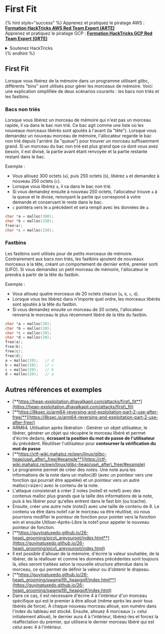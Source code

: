# First Fit

{% hint style="success" %}
Apprenez et pratiquez le piratage AWS : <img src="/.gitbook/assets/arte.png" alt="" data-size="line">[**Formation HackTricks AWS Red Team Expert (ARTE)**](https://training.hacktricks.xyz/courses/arte)<img src="/.gitbook/assets/arte.png" alt="" data-size="line">\
Apprenez et pratiquez le piratage GCP : <img src="/.gitbook/assets/grte.png" alt="" data-size="line">[**Formation HackTricks GCP Red Team Expert (GRTE)**<img src="/.gitbook/assets/grte.png" alt="" data-size="line">](https://training.hacktricks.xyz/courses/grte)

<details>

<summary>Soutenez HackTricks</summary>

* Consultez les [**plans d'abonnement**](https://github.com/sponsors/carlospolop)!
* **Rejoignez le** 💬 [**groupe Discord**](https://discord.gg/hRep4RUj7f) ou le [**groupe Telegram**](https://t.me/peass) ou **suivez-nous** sur **Twitter** 🐦 [**@hacktricks\_live**](https://twitter.com/hacktricks\_live)**.**
* **Partagez des astuces de piratage en soumettant des PR aux** [**HackTricks**](https://github.com/carlospolop/hacktricks) et [**HackTricks Cloud**](https://github.com/carlospolop/hacktricks-cloud) github repos.

</details>
{% endhint %}

## **First Fit**

Lorsque vous libérez de la mémoire dans un programme utilisant glibc, différents "bins" sont utilisés pour gérer les morceaux de mémoire. Voici une explication simplifiée de deux scénarios courants : les bacs non triés et les fastbins.

### Bacs non triés

Lorsque vous libérez un morceau de mémoire qui n'est pas un morceau rapide, il va dans le bac non trié. Ce bac agit comme une liste où les nouveaux morceaux libérés sont ajoutés à l'avant (la "tête"). Lorsque vous demandez un nouveau morceau de mémoire, l'allocateur regarde le bac non trié depuis l'arrière (la "queue") pour trouver un morceau suffisamment grand. Si un morceau du bac non trié est plus grand que ce dont vous avez besoin, il est divisé, la partie avant étant renvoyée et la partie restante restant dans le bac.

Exemple :

* Vous allouez 300 octets (`a`), puis 250 octets (`b`), libérez `a` et demandez à nouveau 250 octets (`c`).
* Lorsque vous libérez `a`, il va dans le bac non trié.
* Si vous demandez ensuite à nouveau 250 octets, l'allocateur trouve `a` à la queue et le divise, renvoyant la partie qui correspond à votre demande et conservant le reste dans le bac.
* `c` pointera vers le `a` précédent et sera rempli avec les données de `a`.
```c
char *a = malloc(300);
char *b = malloc(250);
free(a);
char *c = malloc(250);
```
### Fastbins

Les fastbins sont utilisés pour de petits morceaux de mémoire. Contrairement aux bacs non triés, les fastbins ajoutent de nouveaux morceaux à la tête, créant un comportement de dernier entré, premier sorti (LIFO). Si vous demandez un petit morceau de mémoire, l'allocateur le prendra à partir de la tête du fastbin.

Exemple :

* Vous allouez quatre morceaux de 20 octets chacun (`a`, `b`, `c`, `d`).
* Lorsque vous les libérez dans n'importe quel ordre, les morceaux libérés sont ajoutés à la tête du fastbin.
* Si vous demandez ensuite un morceau de 20 octets, l'allocateur renverra le morceau le plus récemment libéré de la tête du fastbin.
```c
char *a = malloc(20);
char *b = malloc(20);
char *c = malloc(20);
char *d = malloc(20);
free(a);
free(b);
free(c);
free(d);
a = malloc(20);   // d
b = malloc(20);   // c
c = malloc(20);   // b
d = malloc(20);   // a
```
## Autres références et exemples

* [**https://heap-exploitation.dhavalkapil.com/attacks/first\_fit**](https://heap-exploitation.dhavalkapil.com/attacks/first\_fit)
* [**https://8ksec.io/arm64-reversing-and-exploitation-part-2-use-after-free/**](https://8ksec.io/arm64-reversing-and-exploitation-part-2-use-after-free/)
* ARM64. Utilisation après libération : Générer un objet utilisateur, le libérer, générer un objet qui récupère le morceau libéré et permet d'écrire dedans, **écrasant la position du mot de passe de l'utilisateur** du précédent. Réutiliser l'utilisateur pour **contourner la vérification du mot de passe**
* [**https://ctf-wiki.mahaloz.re/pwn/linux/glibc-heap/use\_after\_free/#example**](https://ctf-wiki.mahaloz.re/pwn/linux/glibc-heap/use\_after\_free/#example)
* Le programme permet de créer des notes. Une note aura les informations de la note dans un malloc(8) (avec un pointeur vers une fonction qui pourrait être appelée) et un pointeur vers un autre malloc(\<size>) avec le contenu de la note.
* L'attaque consisterait à créer 2 notes (note0 et note1) avec des contenus malloc plus grands que la taille des informations de la note, puis à les libérer pour qu'elles entrent dans le fast bin (ou tcache).
* Ensuite, créer une autre note (note2) avec une taille de contenu de 8. Le contenu va être dans note1 car le morceau va être réutilisé, où nous pourrions modifier le pointeur de fonction pour pointer vers la fonction win et ensuite Utiliser-Après-Libre la note1 pour appeler le nouveau pointeur de fonction.
* [**https://guyinatuxedo.github.io/26-heap\_grooming/pico\_areyouroot/index.html**](https://guyinatuxedo.github.io/26-heap\_grooming/pico\_areyouroot/index.html)
* Il est possible d'allouer de la mémoire, d'écrire la valeur souhaitée, de la libérer, de la réallouer et comme les données précédentes sont toujours là, elles seront traitées selon la nouvelle structure attendue dans le morceau, ce qui permet de définir la valeur ou d'obtenir le drapeau.
* [**https://guyinatuxedo.github.io/26-heap\_grooming/swamp19\_heapgolf/index.html**](https://guyinatuxedo.github.io/26-heap\_grooming/swamp19\_heapgolf/index.html)
* Dans ce cas, il est nécessaire d'écrire 4 à l'intérieur d'un morceau spécifique qui est le premier à être alloué (même après les avoir tous libérés de force). À chaque nouveau morceau alloué, son numéro dans l'index du tableau est stocké. Ensuite, allouez 4 morceaux (+ celui initialement alloué), le dernier aura 4 à l'intérieur, libérez-les et forcez la réaffectation du premier, qui utilisera le dernier morceau libéré qui est celui avec 4 à l'intérieur.
